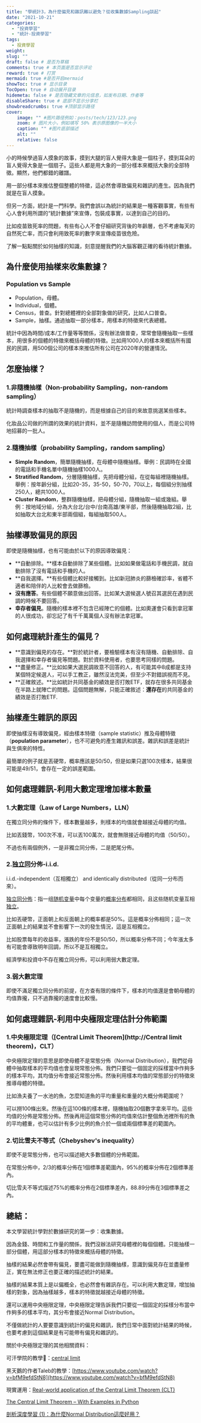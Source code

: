 ```yaml
---
title: "學統計3，為什麼偏見和雜訊難以避免？從收集數據Sampling談起"
date: "2021-10-21"
categories: 
  - "投資學習"
  - "統計-投資學習"
tags: 
  - 投資學習
weight:
slug: ""
draft: false # 是否为草稿
comments: true # 本页面是否显示评论
reward: true # 打赏
mermaid: true #是否开启mermaid
showToc: true # 显示目录
TocOpen: true # 自动展开目录
hidemeta: false # 是否隐藏文章的元信息，如发布日期、作者等
disableShare: true # 底部不显示分享栏
showbreadcrumbs: true #顶部显示路径
cover:
    image: "" #图片路径例如：posts/tech/123/123.png
    zoom: # 图片大小，例如填写 50% 表示原图像的一半大小
    caption: "" #图片底部描述
    alt: ""
    relative: false
---
```



小的時候學過盲人摸象的故事，摸到大腿的盲人覺得大象是一個柱子，摸到耳朵的盲人覺得大象是一個扇子。這些人都是用大象的一部分樣本來概括大象的全部特徵。顯然，他們都錯的離譜。

用一部分樣本來推估整個整體的特徵，這必然會導致偏見和雜訊的產生。因為我們就是在盲人摸象。

但另一方面，統計是一門科學。我們會誤以為統計的結果是一種客觀事實，有些有心人會利用所謂的“統計數據”來宣傳，包裝成事實，以達到自己的目的。

比如疫苗致死率的問題，有些有心人不會仔細研究背後的年齡層，也不考慮每天的自然死亡率，而只會利用致死率的數字來宣傳疫苗很危險。

了解一點點關於如何抽樣的知識，刻意提醒我們的大腦客觀正確的看待統計數據。

## 為什麼使用抽樣來收集數據？

### Population vs Sample

- Population，母體。
- Individual，個體。
- Census，普查。針對總體裡的全部對象做的研究，比如人口普查。
- Sample，抽樣。通過抽取一部分樣本，用樣本的特徵來代表總體。

統計中因為時間/成本/工作量等等關係，沒有辦法做普查，常常會隨機抽取一些樣本，用很多的個體的特徵來概括母體的特徵。比如用1000人的樣本來概括所有國民的民調，用500個公司的樣本來推估所有公司在2020年的營運情況。

## 怎麼抽樣？

### 1.非隨機抽樣（Non-probability Sampling，non-random sampling）

統計時調查樣本的抽取不是隨機的，而是根據自己的目的來故意挑選某些樣本。

化妝品公司做的所謂的效果的統計資料，並不是隨機訪問使用的個人，而是公司特地招募的一批人。

### 2.隨機抽樣（probability Sampling，random sampling）

- **Simple Random**，簡單隨機抽樣，在母體中隨機抽樣。舉例：民調時在全國的電話和手機名單中隨機抽樣1000人。
- **Stratified Random**，分層隨機抽樣，先把母體分組，在從每組裡隨機抽樣。舉例：按年齡分組，比如20-35，35-50，50-70，70以上，每個組分別抽樣250人，總共1000人。
- **Cluster Random**，整群隨機抽樣，把母體分組，隨機抽取一組或幾組。舉例：按地域分組，分為大台北/台中/台南高雄/東半部，然後隨機抽取2組，比如抽取大台北和東半部兩個組，每組抽取500人。

## 抽樣導致偏見的原因

即使是隨機抽樣，也有可能由於以下的原因導致偏見：

- **自動排除。**樣本自動排除了某些個體。比如如果做電話和手機民調，就自動排除了沒有電話和手機的人。
- **自我選擇。**有些個體比較好接觸到。比如新冠肺炎的篩檢確診率，省體不適者和陪伴的人比較會去做篩檢。
- **沒有應答**。有些個體不願意做出回答。比如某大選候選人號召其選民在遇到民調的時候不要回答。
- **幸存者偏見**。隨機的樣本裡不包含已經陣亡的個體。比如奧運會只看到拿冠軍的人很成功，卻忘記了有千千萬萬個人沒有辦法拿冠軍。

## 如何處理統計產生的偏見？

- **意識到偏見的存在。**對於統計者，要檢驗樣本有沒有隨機、自動排除、自我選擇和幸存者偏見等問題。對於資料使用者，也要思考同樣的問題。
- **盡量修正。**比如如果大選民調故意不回答的人，有可能其中8成都是支持某個特定候選人，可以手工教正，雖然沒法完美，但至少不對錯誤視而不見。
- **正確敘述。**比如統計共同基金的績效是否打敗ETF，就存在很多共同基金在半路上就陣亡的問題。這個問題無解，只能正確敘述：**還存在**的共同基金的績效是否打敗ETF.

## 抽樣產生雜訊的原因

即使抽樣沒有導致偏見，經由樣本特徵（sample statistic）推及母體特徵（**population parameter**），也不可避免的產生雜訊和誤差。雜訊和誤差是統計與生俱來的特性。

最簡單的例子就是丟硬幣，概率應該是50/50，但是如果只選100次樣本，結果很可能是49/51，會存在一定的誤差範圍。

## 如何處理雜訊-利用大數定理增加樣本數量

### 1.大數定理（Law of Large Numbers，LLN）

在獨立同分佈的條件下，樣本數量越多，則樣本的均值就會越接近母體的均值。

比如丟錢幣，100次不准，可以丟100萬次，就會無限接近母體的均值（50/50）。

不過也有兩個例外，一是非獨立同分佈，二是肥尾分佈。

### 2.[独立同](https://zh.wikipedia.org/wiki/独立同分布)分佈-i.i.d.

i.i.d.-independent（互相獨立） and identically distributed（從同一分布而來）。

[独立同分佈](https://zh.wikipedia.org/wiki/独立同分布)：指一组[随机变量](https://zh.wikipedia.org/wiki/%E9%9A%8F%E6%9C%BA%E5%8F%98%E9%87%8F)中每个变量的[概率分布](https://zh.wikipedia.org/wiki/%E6%A6%82%E7%8E%87%E5%88%86%E5%B8%83)都相同，且这些随机变量互相[独立](https://zh.wikipedia.org/wiki/%E7%8B%AC%E7%AB%8B_(%E6%A6%82%E7%8E%87%E8%AE%BA))。

比如丟硬幣，正面朝上和反面朝上的概率都是50%。這是概率分佈相同；這一次正面朝上的結果並不會影響下一次的發生情況，這是互相獨立。

比如股票每年的收益率，漲跌的年份不是50/50，所以概率分佈不同；今年漲太多有可能會導致明年回調，所以不是互相獨立。

經濟學和投資中不存在獨立同分佈，可以利用弱大數定理。

### 3.弱大數定理

即使不滿足獨立同分佈的前提，在方查有限的條件下，樣本的均值還是會朝母體的均值靠攏，只不過靠攏的速度會比較慢。

## 如何處理雜訊-利用中央極限定理估計分佈範圍

### 1.中央極限定理（[Central Limit Theorem](http://Central limit theorem)，CLT）

中央極限定理的意思是即使母體不是常態分佈（Normal Distribution），我們從母體中抽取樣本的平均值也會呈現常態分佈。我們只要從一個固定的採樣當中作夠多的樣本平均，其均值分布會接近常態分佈。然後利用樣本均值的常態部分的特徵來推導母體的特徵。

比如漁夫養了一水池的魚，怎麼知道魚的平均重量和重量的大概分佈範圍呢？

可以撈100條出來。然後在這100條的樣本裡，隨機抽取20個數字拿來平均。這些均值的分佈是常態分佈。然後再用這個常態分佈的均值來估計整個魚池裡所有的魚的平均體重，也可以估計有多少比例的魚介於一個或兩個標準差的範圍內。

### 2.切比雪夫不等式（Chebyshev's inequality）

即使不是常態分佈，也可以描述絕大多數個體的分佈範圍。

在常態分佈中，2/3的概率分佈在1個標準差範圍內，95%的概率分佈在2個標準差內。

切比雪夫不等式描述75%的概率分佈在2個標準差內，88.89分佈在3個標準差之內。

## 總結：

本文學習統計學對於數據研究的第一步：收集數據。

因為金錢、時間和工作量的關係，我們沒辦法研究母體裡的每個個體。只能抽樣一部分個體，用這部分樣本的特徵來概括母體的特徵。

抽樣的結果必然會帶有偏見，要盡可能做到隨機抽樣，意識到偏見存在並盡量修正，實在無法修正也要正確的描述統計的結果。

抽樣的結果本質上是以偏概全，也必然會有雜訊存在。可以利用大數定理，增加抽樣的對象，因為抽樣越多，樣本的特徵就越接近母體的特徵。

還可以運用中央極限定理，中央極限定理告訴我們只要從一個固定的採樣分布當中作夠多的樣本平均，其分布會接近Normal Distribution。

不僅做統計的人要要意識到統計的偏見和雜訊，我們日常中面對統計結果的時候，也要考慮到這個結果是有可能帶有偏見和雜訊的。

關於中央極限定理的其他相關資料：

可汗學院的教學🔗：[central limit](https://www.khanacademy.org/math/ap-statistics/sampling-distribution-ap/what-is-sampling-distribution/v/central-limit-theorem)

黑天鵝的作者Taleb的教學：[https://www.youtube.com/watch?v=bfM9efdStN8](https://www.youtube.com/watch?v=bfM9efdStN8)

現實運用：[Real-world application of the Central Limit Theorem (CLT)](https://www.youtube.com/watch?v=N7wW1dlmMaE)

[The Central Limit Theorem – With Examples in Python](https://www.youtube.com/watch?v=1p8pBje5SOE)

[剖析深度學習 (1)：為什麼Normal Distribution這麼好用？](https://www.ycc.idv.tw/deep-dl_1.html)
